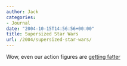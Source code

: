 ```yaml
---
author: Jack
categories:
- Journal
date: "2004-10-15T14:56:56+00:00"
title: Supersized Star Wars
url: /2004/supersized-star-wars/
---
```


Wow, even our action figures are [getting fatter][1]

 [1]: http://robbecher.www4.50megs.com/Figures.html